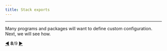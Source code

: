 ```yaml
---
title: Stack exports
---
```


***

Many programs and packages will want to define custom configuration.  Next, we will see how.

<div class="tour-nav">
    <a class="tour-button enabled" href="programs-configuration.html" title="Custom configuration">◀</a>
    <span class="tour-index"><strong>8</strong>/9</span>
    <a class="tour-button enabled" href="programs-functions.html" title="Functions and closures">▶</a>
</div>

